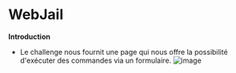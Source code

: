 # WebJail

**Introduction**

- Le challenge nous fournit une page qui nous offre la possibilité d'exécuter des commandes via un formulaire.
![image](https://user-images.githubusercontent.com/74382279/157316465-417a8162-bf1d-441a-a6ac-18687dc8521d.png)
